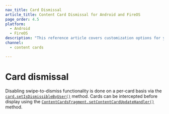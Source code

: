 ```yaml
---
nav_title: Card Dismissal
article_title: Content Card Dismissal for Android and FireOS
page_order: 4.5
platform: 
  - Android
  - FireOS
description: "This reference article covers customization options for your Content Cards in your Android or FireOS application."
channel:
  - content cards

---
```


# Card dismissal

Disabling swipe-to-dismiss functionality is done on a per-card basis via the [`card.setIsDismissibleByUser()`][48] method. Cards can be intercepted before display using the [`ContentCardsFragment.setContentCardUpdateHandler()`][45] method.

[45]: https://appboy.github.io/appboy-android-sdk/kdoc/braze-android-sdk/com.braze.ui.contentcards/-content-cards-fragment/set-content-card-update-handler.html
[48]: https://appboy.github.io/appboy-android-sdk/kdoc/braze-android-sdk/com.appboy.enums/-card-key/index.html#285743463%2FClasslikes%2F-1725759721
